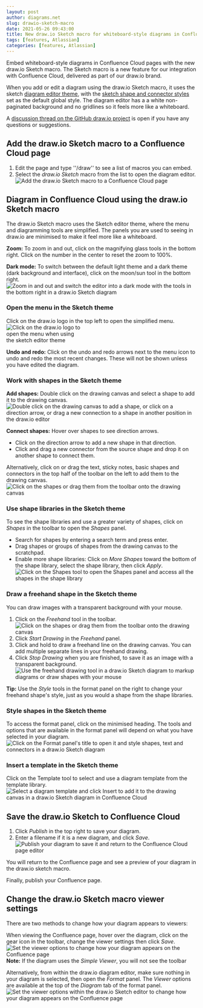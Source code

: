 ```yaml
---
layout: post
author: diagrams.net
slug: drawio-sketch-macro
date: 2021-05-26 09:43:00
title: New draw.io Sketch macro for whiteboard-style diagrams in Confluence Cloud
tags: [features, Atlassian]
categories: [features, Atlassian]
---
```


Embed whiteboard-style diagrams in Confluence Cloud pages with the new draw.io Sketch macro. The Sketch macro is a new feature for our integration with Confluence Cloud, delivered as part of our draw.io brand.

When you add or edit a diagram using the draw.io Sketch macro, it uses the sketch [diagram editor theme](/blog/diagram-editor-theme.html), with the [sketch shape and connector styles](/blog/rough-style.html) set as the default global style. The diagram editor has a a white non-paginated background and no gridlines so it feels more like a whiteboard. 

A [discussion thread on the GitHub draw.io project](https://github.com/jgraph/drawio/discussions/2056) is open if you have any questions or suggestions.
## Add the draw.io Sketch macro to a Confluence Cloud page

1. Edit the page and type ''/draw'' to see a list of macros you can embed.
2. Select the _draw.io Sketch_ macro from the list to open the diagram editor. 
<br /><img src="/assets/img/blog/drawio-sketch-insert.png" style="width=100%;max-width:500px;height:auto;" alt="Add the draw.io Sketch macro to a Confluence Cloud page">


## Diagram in Confluence Cloud using the draw.io Sketch macro

The draw.io Sketch macro uses the Sketch editor theme, where the menu and diagramming tools are simplified. The panels you are used to seeing in draw.io are minimised to make it feel more like a whiteboard.

**Zoom:** To zoom in and out, click on the magnifying glass tools in the bottom right. Click on the number in the center to reset the zoom to 100%.

**Dark mode:** To switch between the default light theme and a dark theme (dark background and interface), click on the moon/sun tool in the bottom right. 
<br /><img src="/assets/img/blog/sketch-conf-zoom-dark.png" style="width=100%;max-width:500px;height:auto;" alt="Zoom in and out and switch the editor into a dark mode with the tools in the bottom right in a draw.io Sketch diagram">

### Open the menu in the Sketch theme

Click on the draw.io logo in the top left to open the simplified menu. 
<br /><img src="/assets/img/blog/sketch-conf-menu.png" style="width=100%;max-width:200px;height:auto;" alt="Click on the draw.io logo to open the menu when using the sketch editor theme">

**Undo and redo:** Click on the undo and redo arrows next to the menu icon to undo and redo the most recent changes. These will not be shown unless you have edited the diagram.


### Work with shapes in the Sketch theme

**Add shapes:** Double click on the drawing canvas and select a shape to add it to the drawing canvas.
<br /><img src="/assets/img/blog/sketch-ui-add-shapes.gif" style="width=100%;max-width:500px;height:auto;" alt="Double click on the drawing canvas to add a shape, or click on a direction arrow, or drag a new connection to a shape in another position in the draw.io editor">

**Connect shapes:** Hover over shapes to see direction arrows.
* Click on the direction arrow to add a new shape in that direction.
* Click and drag a new connector from the source shape and drop it on another shape to connect them.

Alternatively, click on or drag the text, sticky notes, basic shapes and connectors in the top half of the toolbar on the left to add them to the drawing canvas. 
<br /><img src="/assets/img/blog/sketch-conf-toolbar-shapes.png" style="width=100%;max-width:500px;height:auto;" alt="Click on the shapes or drag them from the toolbar onto the drawing canvas">

### Use shape libraries in the Sketch theme

To see the shape libraries and use a greater variety of shapes, click on _Shapes_ in the toolbar to open the _Shapes_ panel. 
* Search for shapes by entering a search term and press enter. 
* Drag shapes or groups of shapes from the drawing canvas to the scratchpad. 
* Enable more shape libraries: Click on _More Shapes_ toward the bottom of the shape library, select the shape library, then click _Apply_.
<br /><img src="/assets/img/blog/sketch-conf-shapes-panel.png" style="width=100%;max-width:500px;height:auto;" alt="Click on the Shapes tool to open the Shapes panel and access all the shapes in the shape library">

### Draw a freehand shape in the Sketch theme

You can draw images with a transparent background with your mouse. 

1. Click on the _Freehand_ tool in the toolbar.
<br /><img src="/assets/img/blog/sketch-conf-freehand.png" style="width=100%;max-width:500px;height:auto;" alt="Click on the shapes or drag them from the toolbar onto the drawing canvas">
2. Click _Start Drawing_ in the _Freehand_ panel. 
3. Click and hold to draw a freehand line on the drawing canvas. You can add multiple separate lines in your freehand drawing.
4. Click _Stop Drawing_ when you are finished, to save it as an image with a transparent background. 
<br /><img src="/assets/img/blog/sketch-ui-freehand-drawing.gif" style="width=100%;max-width:500px;height:auto;" alt="Use the freehand drawing tool in a draw.io Sketch diagram to markup diagrams or draw shapes with your mouse">

**Tip:** Use the _Style_ tools in the format panel on the right to change your freehand shape's style, just as you would a shape from the shape libraries.

### Style shapes in the Sketch theme

To access the format panel, click on the minimised heading. The tools and options that are available in the format panel will depend on what you have selected in your diagram. 
<br /><img src="/assets/img/blog/sketch-conf-format-panel.png" style="width=100%;max-width:500px;height:auto;" alt="Click on the Format panel's title to open it and style shapes, text and connectors in a draw.io Sketch diagram">


### Insert a template in the Sketch theme

Click on the Template tool to select and use a diagram template from the template library.
<br /><img src="/assets/img/blog/sketch-conf-template-manager.png" style="width=100%;max-width:500px;height:auto;" alt="Select a diagram template and click Insert to add it to the drawing canvas in a draw.io Sketch diagram in Confluence Cloud">


## Save the draw.io Sketch to Confluence Cloud

1. Click _Publish_ in the top right to save your diagram.
2. Enter a filename if it is a new diagram, and click _Save_. 
<br /><img src="/assets/img/blog/confluence-cloud-sketch-publish.png" style="width=100%;max-width:500px;height:auto;" alt="Publish your diagram to save it and return to the Confluence Cloud page editor">

You will return to the Confluence page and see a preview of your diagram in the draw.io sketch macro. 

Finally, publish your Confluence page.

## Change the draw.io Sketch macro viewer settings

There are two methods to change how your diagram appears to viewers:

When viewing the Confluence page, hover over the diagram, click on the gear icon in the toolbar, change the viewer settings then click _Save_. 
<br /><img src="/assets/img/blog/confluence-cloud-sketch-viewer-options.png" style="width=100%;max-width:500px;height:auto;" alt="Set the viewer options to change how your diagram appears on the Confluence page">
<br />**Note:** If the diagram uses the _Simple Viewer_, you will not see the toolbar

Alternatively, from within the draw.io diagram editor, make sure nothing in your diagram is selected, then open the _Format_ panel. The _Viewer_ options are available at the top of the _Diagram_ tab of the format panel.
<br /><img src="/assets/img/blog/sketch-conf-viewer-settings.png" style="width=100%;max-width:500px;height:auto;" alt="Set the viewer options within the draw.io Sketch editor to change how your diagram appears on the Confluence page">


